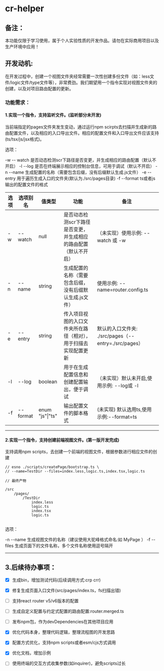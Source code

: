 # cr-helper

## 备注：

本功能仅限于学习使用，属于个人实验性质的开发作品。请勿在实际商用项目以及生产环境中应用！



## 开发动机:

在开发过程中，创建一个视图文件夹经常需要一次性创建多份文件（如：less文件/logic文件/type文件等），非常费劲。我们期望用一个指令实现对视图文件夹的创建，以及对项目路由配置的更新。



### 功能需求：

#### 1.实现一个指令，支持监听文件。(监听部分未开发)

当前端指定的pages文件夹发生变动，通过运行npm scirpts去扫描并生成新的路由配置文件，以及相应的入口导出文件。相应的配置文件和入口导出文件应该支持(ts/tsx/js/jsx格式)。

选项：

-w -- watch 是否动态检测scr下路径是否变更，并生成相应的路由配置（默认不开启）
-l --log 是否在终端展示相应的控制台信息，可用于调试（默认不开启）
-n --name 生成配置的名称（需要包含后缀，没有后缀默认生成.js文件）
-e --entry 用于遍历生成入口的文件夹(默认为./src/pages目录)
-f --format ts或者js 输出的配置文件的格式

| 选项  | 选项别名     | 值类型             | 功能                                 | 备注                                         |
| --- | -------- | --------------- | ---------------------------------- | ------------------------------------------ |
| -w  | -- watch | null            | 是否动态检测scr下路径是否变更，并生成相应的路由配置（默认不开启） | （未实现）使用示例: --watch 或 -w                    |
| -n  | --name   | string          | 生成配置的名称（需要包含后缀，没有后缀默认生成.js文件）      | 使用示例: --name=router.config.ts              |
| -e  | --entry  | string          | 传入项目视图的入口文件夹所在路径（相对），用于扫描去实现配置更新   | 默认的入口文件夹: ./src/pages（--entry=./src/pages） |
| -l  | --log    | boolean         | 用于在生成配置信息和创建配置输出，便于调试              | （未实现）默认未开启,使用示例: --log或 -l                 |
| -f  | --format | enum "js"\|"ts" | 输出配置文件的脚本格式                        | (未实现) 默认选用ts,使用示例:--format=ts              |

---

#### 2.实现一个指令，支持创建前端视图文件。(第一版开发完成)

支持调用npm scripts，去创建一个前端的视图文件，根据参数进行相应文件的创建

```
// esno ./scripts/createPage/bootstrap.ts \
// --name=TestDir --files=index.less,logic.ts,index.tsx,logic.ts

// 最终产物

/src
    /pages/
        /TestDir
            index.less 
            logic.ts  
            index.tsx 
            logic.ts 
         
```

选项：

-n --name 生成视图文件的名称（建议使用大驼峰格式命名:如 MyPage ）
-f --files 生成页面下的文件名称，多个文件名称使用逗号隔开

---

## 3.后续待办事项：

- [x] 生成bin，增加测试代码(后续调用方式:crp crr)

- [x] 修复生成页面入口文件(src/pages/index.ts，fs扫描出错)

- [ ] 支持react router v5/v6版本的配置

- [ ] 生成自定义配置与约定式配置的路由配置:router.merged.ts

- [ ] 发布npm包，作为devDependencies在其他项目应用

- [x] 优化代码本身，整理代码逻辑，整理流程图的开发思路

- [x] 配置方式优化，支持npm scripts或者esm/cjs方式调用

- [x] 优化文档，增加示例

- [ ] 使用终端的交互方式收集参数(如inquirer)，避免scripts过长